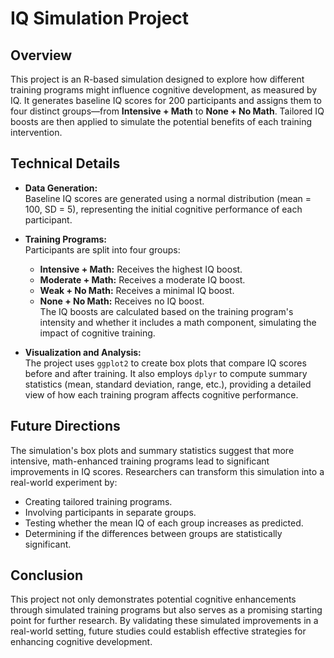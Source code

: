 # IQ Simulation Project

## Overview
This project is an R-based simulation designed to explore how different training programs might influence cognitive development, as measured by IQ. It generates baseline IQ scores for 200 participants and assigns them to four distinct groups—from **Intensive + Math** to **None + No Math**. Tailored IQ boosts are then applied to simulate the potential benefits of each training intervention.

## Technical Details
- **Data Generation:**  
  Baseline IQ scores are generated using a normal distribution (mean = 100, SD = 5), representing the initial cognitive performance of each participant.

- **Training Programs:**  
  Participants are split into four groups:
  - **Intensive + Math:** Receives the highest IQ boost.
  - **Moderate + Math:** Receives a moderate IQ boost.
  - **Weak + No Math:** Receives a minimal IQ boost.
  - **None + No Math:** Receives no IQ boost.  
  The IQ boosts are calculated based on the training program's intensity and whether it includes a math component, simulating the impact of cognitive training.

- **Visualization and Analysis:**  
  The project uses `ggplot2` to create box plots that compare IQ scores before and after training. It also employs `dplyr` to compute summary statistics (mean, standard deviation, range, etc.), providing a detailed view of how each training program affects cognitive performance.

## Future Directions
The simulation's box plots and summary statistics suggest that more intensive, math-enhanced training programs lead to significant improvements in IQ scores. Researchers can transform this simulation into a real-world experiment by:
- Creating tailored training programs.
- Involving participants in separate groups.
- Testing whether the mean IQ of each group increases as predicted.
- Determining if the differences between groups are statistically significant.

## Conclusion
This project not only demonstrates potential cognitive enhancements through simulated training programs but also serves as a promising starting point for further research. By validating these simulated improvements in a real-world setting, future studies could establish effective strategies for enhancing cognitive development.
